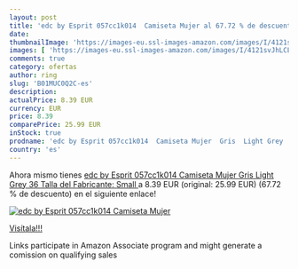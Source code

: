 ```yaml
---
layout: post
title: 'edc by Esprit 057cc1k014  Camiseta Mujer al 67.72 % de descuento'
date: 
thumbnailImage: 'https://images-eu.ssl-images-amazon.com/images/I/4121svJhLCL._SL200_.jpg'
images: [ 'https://images-eu.ssl-images-amazon.com/images/I/4121svJhLCL._SL200_.jpg' ]
comments: true
category: ofertas
author: ring
slug: 'B01MUC0Q2C-es'
description:
actualPrice: 8.39 EUR
currency: EUR
price: 8.39
comparePrice: 25.99 EUR
inStock: true
prodname: 'edc by Esprit 057cc1k014  Camiseta Mujer  Gris  Light Grey   36  Talla del Fabricante: Small '
country: 'es'
---
```


Ahora mismo tienes [edc by Esprit 057cc1k014  Camiseta Mujer  Gris  Light Grey   36  Talla del Fabricante: Small ](https://www.amazon.es/dp/B01MUC0Q2C/?tag=tolees-21) a 8.39 EUR (original: 25.99 EUR) (67.72 %  de descuento) en el siguiente enlace!

[![edc by Esprit 057cc1k014  Camiseta Mujer](https://images-eu.ssl-images-amazon.com/images/I/4121svJhLCL._SL200_.jpg)](https://www.amazon.es/dp/B01MUC0Q2C/?tag=tolees-21)

[Visítala!!!](https://www.amazon.es/dp/B01MUC0Q2C/?tag=tolees-21)

Links participate in Amazon Associate program and might generate a comission on qualifying sales
